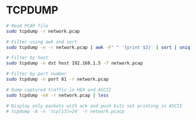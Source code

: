 # TCPDUMP

```bash
# Read PCAP file
sudo tcpdump -r network.pcap
```

```bash
# Filter using awk and sort
sudo tcpdump -n -r network.pcap | awk -F" " '{print $3}' | sort | uniq -c | head
```

```bash
# Filter by host
sudo tcpdump -n dst host 192.168.1.5 -f network.pcap
```

```bash
# Filter by port number
sudo tcpdump -n port 81 -r network.pcap
```

```bash
# Dump captured traffic in HEX and ASCII
sudo tcpdump -nX -r network.pcap | less
```

```bash
# Display only packets with ack and push bits set printing in ASCII
# tcpdump -A -n 'tcp[13]=24' -r network.pcacp
```
